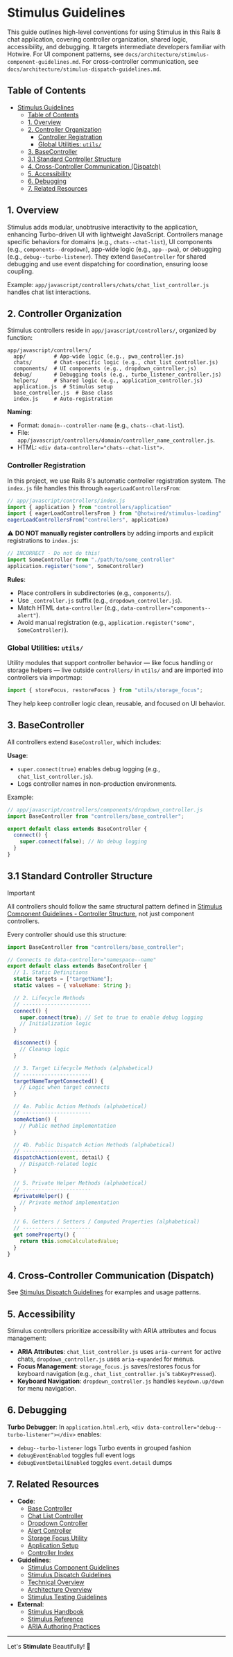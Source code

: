 <!--
---
title: "Stimulus Guidelines"
description: "Conventions for organizing and implementing Stimulus controllers"
updated: "2025-05-15 10:21:00"
status: "Done 🤎"
contributors:
  - username: aindy
    ai: false
  - username: xai-grok-3
    ai: true
  - username: cursor-anthropic-claude-3-7-sonnet
    ai: true
  - username: cursor-gpt-4-1
    ai: true
pillar: "Architecture"
tags: ["stimulus", "javascript", "controllers", "frontend"]
related_docs:
  - path: "/app/javascript/controllers/base_controller.js"
  - path: "/app/javascript/controllers/chats/chat_list_controller.js"
  - path: "/app/javascript/controllers/components/dropdown_controller.js"
  - path: "/app/javascript/controllers/components/alert_controller.js"
  - path: "/app/javascript/utils/storage_focus.js"
  - path: "/app/javascript/controllers/application.js"
  - path: "/app/javascript/controllers/index.js"
  - path: "/docs/architecture/stimulus-component-guidelines.md"
  - path: "/docs/architecture/stimulus-dispatch-guidelines.md"
  - path: "/docs/architecture/technical-overview.md"
  - path: "/docs/architecture/README.md"
  - path: "/docs/testing/stimulus-testing-guidelines.md"
---
-->

# Stimulus Guidelines

This guide outlines high-level conventions for using Stimulus in this Rails 8 chat application, covering controller organization, shared logic, accessibility, and debugging. It targets intermediate developers familiar with Hotwire. For UI component patterns, see `docs/architecture/stimulus-component-guidelines.md`. For cross-controller communication, see `docs/architecture/stimulus-dispatch-guidelines.md`.

## Table of Contents
- [Stimulus Guidelines](#stimulus-guidelines)
  - [Table of Contents](#table-of-contents)
  - [1. Overview](#1-overview)
  - [2. Controller Organization](#2-controller-organization)
    - [Controller Registration](#controller-registration)
    - [Global Utilities: `utils/`](#global-utilities-utils)
  - [3. BaseController](#3-basecontroller)
  - [3.1 Standard Controller Structure](#31-standard-controller-structure)
  - [4. Cross-Controller Communication (Dispatch)](#4-cross-controller-communication-dispatch)
  - [5. Accessibility](#5-accessibility)
  - [6. Debugging](#6-debugging)
  - [7. Related Resources](#7-related-resources)

## 1. Overview

Stimulus adds modular, unobtrusive interactivity to the application, enhancing Turbo-driven UI with lightweight JavaScript. Controllers manage specific behaviors for domains (e.g., `chats--chat-list`), UI components (e.g., `components--dropdown`), app-wide logic (e.g., `app--pwa`), or debugging (e.g., `debug--turbo-listener`). They extend `BaseController` for shared debugging and use event dispatching for coordination, ensuring loose coupling.

Example: `app/javascript/controllers/chats/chat_list_controller.js` handles chat list interactions.

## 2. Controller Organization

Stimulus controllers reside in `app/javascript/controllers/`, organized by function:

```
app/javascript/controllers/
  app/         # App-wide logic (e.g., pwa_controller.js)
  chats/       # Chat-specific logic (e.g., chat_list_controller.js)
  components/  # UI components (e.g., dropdown_controller.js)
  debug/       # Debugging tools (e.g., turbo_listener_controller.js)
  helpers/     # Shared logic (e.g., application_controller.js)
  application.js  # Stimulus setup
  base_controller.js  # Base class
  index.js     # Auto-registration
```

**Naming**:
- Format: `domain--controller-name` (e.g., `chats--chat-list`).
- File: `app/javascript/controllers/domain/controller_name_controller.js`.
- HTML: `<div data-controller="chats--chat-list">`.

### Controller Registration

In this project, we use Rails 8's automatic controller registration system. The `index.js` file handles this through `eagerLoadControllersFrom`:

```js
// app/javascript/controllers/index.js
import { application } from "controllers/application"
import { eagerLoadControllersFrom } from "@hotwired/stimulus-loading"
eagerLoadControllersFrom("controllers", application)
```

⚠️ **DO NOT manually register controllers** by adding imports and explicit registrations to `index.js`:

```js
// INCORRECT - Do not do this!
import SomeController from "./path/to/some_controller"
application.register("some", SomeController)
```

**Rules**:
- Place controllers in subdirectories (e.g., `components/`).
- Use `_controller.js` suffix (e.g., `dropdown_controller.js`).
- Match HTML `data-controller` (e.g., `data-controller="components--alert"`).
- Avoid manual registration (e.g., `application.register("some", SomeController)`).


### Global Utilities: `utils/`

Utility modules that support controller behavior — like focus handling or storage helpers — live outside `controllers/` in `utils/` and are imported into controllers via importmap:

```js
import { storeFocus, restoreFocus } from "utils/storage_focus";
```

They help keep controller logic clean, reusable, and focused on UI behavior.


## 3. BaseController

All controllers extend `BaseController`, which includes:

**Usage**:
- `super.connect(true)` enables debug logging (e.g., `chat_list_controller.js`).
- Logs controller names in non-production environments.

Example:
```js
// app/javascript/controllers/components/dropdown_controller.js
import BaseController from "controllers/base_controller";

export default class extends BaseController {
  connect() {
    super.connect(false); // No debug logging
  }
}
```

## 3.1 Standard Controller Structure

> [!IMPORTANT]
> All controllers should follow the same structural pattern defined in [Stimulus Component Guidelines - Controller Structure](/docs/architecture/stimulus-component-guidelines.md#3-controller-structure), not just component controllers.

Every controller should use this structure:

```js
import BaseController from "controllers/base_controller";

// Connects to data-controller="namespace--name"
export default class extends BaseController {
  // 1. Static Definitions
  static targets = ["targetName"];
  static values = { valueName: String };

  // 2. Lifecycle Methods
  // ----------------------
  connect() {
    super.connect(true); // Set to true to enable debug logging
    // Initialization logic
  }

  disconnect() {
    // Cleanup logic
  }

  // 3. Target Lifecycle Methods (alphabetical)
  // ----------------------
  targetNameTargetConnected() {
    // Logic when target connects
  }

  // 4a. Public Action Methods (alphabetical)
  // ----------------------
  someAction() {
    // Public method implementation
  }

  // 4b. Public Dispatch Action Methods (alphabetical)
  // ----------------------
  dispatchAction(event, detail) {
    // Dispatch-related logic
  }

  // 5. Private Helper Methods (alphabetical)
  // ----------------------
  #privateHelper() {
    // Private method implementation
  }
  
  // 6. Getters / Setters / Computed Properties (alphabetical)
  // ----------------------
  get someProperty() {
    return this.someCalculatedValue;
  }
}
```

## 4. Cross-Controller Communication (Dispatch)

See [Stimulus Dispatch Guidelines](/docs/architecture/stimulus-dispatch-guidelines.md) for examples and usage patterns.


## 5. Accessibility

Stimulus controllers prioritize accessibility with ARIA attributes and focus management:
- **ARIA Attributes**: `chat_list_controller.js` uses `aria-current` for active chats, `dropdown_controller.js` uses `aria-expanded` for menus.
- **Focus Management**: `storage_focus.js` saves/restores focus for keyboard navigation (e.g., `chat_list_controller.js`'s `tabKeyPressed`).
- **Keyboard Navigation**: `dropdown_controller.js` handles `keydown.up/down` for menu navigation.


## 6. Debugging

**Turbo Debugger**: 
In `application.html.erb`, `<div data-controller="debug--turbo-listener"></div>` enables:
- `debug--turbo-listener` logs Turbo events in grouped fashion
- `debugEventEnabled` toggles full event logs
- `debugEventDetailEnabled` toggles `event.detail` dumps


## 7. Related Resources
- **Code**:
  - [Base Controller](/app/javascript/controllers/base_controller.js)
  - [Chat List Controller](/app/javascript/controllers/chats/chat_list_controller.js)
  - [Dropdown Controller](/app/javascript/controllers/components/dropdown_controller.js)
  - [Alert Controller](/app/javascript/controllers/components/alert_controller.js)
  - [Storage Focus Utility](/app/javascript/utils/storage_focus.js)
  - [Application Setup](/app/javascript/controllers/application.js)
  - [Controller Index](/app/javascript/controllers/index.js)
- **Guidelines**:
  - [Stimulus Component Guidelines](/docs/architecture/stimulus-component-guidelines.md)
  - [Stimulus Dispatch Guidelines](/docs/architecture/stimulus-dispatch-guidelines.md)
  - [Technical Overview](/docs/architecture/technical-overview.md)
  - [Architecture Overview](/docs/architecture/README.md)
  - [Stimulus Testing Guidelines](/docs/testing/stimulus-testing-guidelines.md)
- **External**:
  - [Stimulus Handbook](https://stimulus.hotwired.dev/handbook/introduction)
  - [Stimulus Reference](https://stimulus.hotwired.dev/reference/controllers)
  - [ARIA Authoring Practices](https://www.w3.org/WAI/ARIA/apg/)

---

Let's **Stimulate** Beautifully! 🩵
